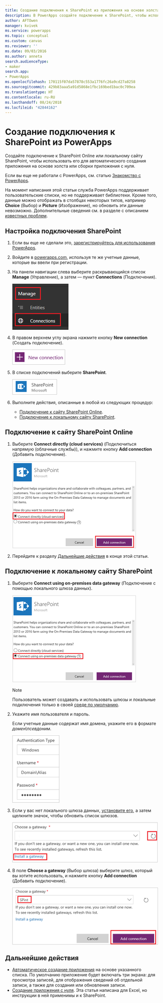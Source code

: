 ```yaml
---
title: Создание подключения к SharePoint из приложения на основе холста | Документы Майкрософт
description: В PowerApps создайте подключение к SharePoint, чтобы использовать его для автоматического создания приложения на основе холста или сборки приложения с нуля.
author: AFTOwen
manager: kvivek
ms.service: powerapps
ms.topic: conceptual
ms.custom: canvas
ms.reviewer: ''
ms.date: 09/03/2016
ms.author: anneta
search.audienceType:
- maker
search.app:
- PowerApps
ms.openlocfilehash: 170115f07da57878c553a1776fc26a9cd27a8258
ms.sourcegitcommit: 429b83aaa5a91d5868e1fbc169bed1bac0c709ea
ms.translationtype: HT
ms.contentlocale: ru-RU
ms.lasthandoff: 08/24/2018
ms.locfileid: "42844162"
---
```

# <a name="create-a-connection-to-sharepoint-from-powerapps"></a>Создание подключения к SharePoint из PowerApps
Создайте подключение к SharePoint Online или локальному сайту SharePoint, чтобы использовать его для автоматического создания приложения на основе холста или сборки приложения с нуля.

Если вы еще не работали с PowerApps, см. статью [Знакомство с PowerApps](getting-started.md).

На момент написания этой статьи служба PowerApps поддерживает пользовательские списки, но не поддерживает библиотеки. Кроме того, данные можно отображать в столбцах некоторых типов, например **Choice** (Выбор) и **Picture** (Изображение), но обновить эти данные невозможно. Дополнительные сведения см. в разделе с описанием [известных проблем](connections/connection-sharepoint-online.md#known-issues).

## <a name="specify-a-sharepoint-connection"></a>Настройка подключения SharePoint
1. Если вы еще не сделали это, [зарегистрируйтесь для использования PowerApps](../signup-for-powerapps.md).

2. Войдите в [powerapps.com](https://web.powerapps.com?utm_source=padocs&utm_medium=linkinadoc&utm_campaign=referralsfromdoc), используя те же учетные данные, которые вы ввели при регистрации.

3. На панели навигации слева выберите раскрывающийся список **Manage** (Управление), а затем — пункт **Connections** (Подключения).

    ![Пункт "Создать" в меню "Файл"](./media/connect-to-sharepoint/manage-connections.png)

4. В правом верхнем углу экрана нажмите кнопку **New connection** (Создать подключение).

    ![Кнопка создания подключения](./media/connect-to-sharepoint/new-connection.png)

5. В списке подключений выберите **SharePoint**.

    ![Добавление подключения SharePoint](./media/connect-to-sharepoint/add-sp-portal.png)

6. Выполните действия, описанные в любой из следующих процедур:

   * [Подключение к сайту SharePoint Online](connect-to-sharepoint.md#connect-to-a-sharepoint-online-site).
   * [Подключение к локальному сайту SharePoint](connect-to-sharepoint.md#connect-to-an-on-premises-sharepoint-site).

## <a name="connect-to-a-sharepoint-online-site"></a>Подключение к сайту SharePoint Online
1. Выберите **Connect directly (cloud services)** (Подключиться напрямую (облачные службы)), и нажмите кнопку **Add connection** (Добавить подключение).

    ![Выбор SharePoint Online](./media/connect-to-sharepoint/choose-online.png)

2. Перейдите к разделу [Дальнейшие действия](connect-to-sharepoint.md#next-steps) в конце этой статьи.

## <a name="connect-to-an-on-premises-sharepoint-site"></a>Подключение к локальному сайту SharePoint
1. Выберите **Connect using on-premises data gateway** (Подключение с помощью локального шлюза данных).

    ![Выбор локального сайта SharePoint](./media/connect-to-sharepoint/choose-onprem.png)

    > [!NOTE]
   > Пользователь может создавать и использовать шлюзы и локальные подключения только в своей [среде по умолчанию](working-with-environments.md).

2. Укажите имя пользователя и пароль.

    Если учетные данные содержат имя домена, укажите его в формате *домен\псевдоним*.

    ![Ввод учетных данных](./media/connect-to-sharepoint/specify-credentials.png)

3. Если у вас нет локального шлюза данных, [установите его](gateway-reference.md), а затем щелкните значок, чтобы обновить список шлюзов.

    ![Установка шлюза](./media/connect-to-sharepoint/install-gateway.png)

4. В поле **Choose a gateway** (Выбор шлюза) выберите шлюз, который вы хотите использовать, и нажмите кнопку **Add connection** (Добавить подключение).

    ![Выбор шлюза](./media/connect-to-sharepoint/choose-gateway.png)

## <a name="next-steps"></a>Дальнейшие действия
* [Автоматическое создание приложения](app-from-sharepoint.md) на основе указанного списка. По умолчанию приложение будет включать три экрана: для просмотра записей, для отображения сведений об отдельной записи, а также для создания или обновления записи.
* [Создание приложения с нуля](get-started-create-from-blank.md). Эта статья написана для Excel, но инструкции в ней применимы и к SharePoint.
